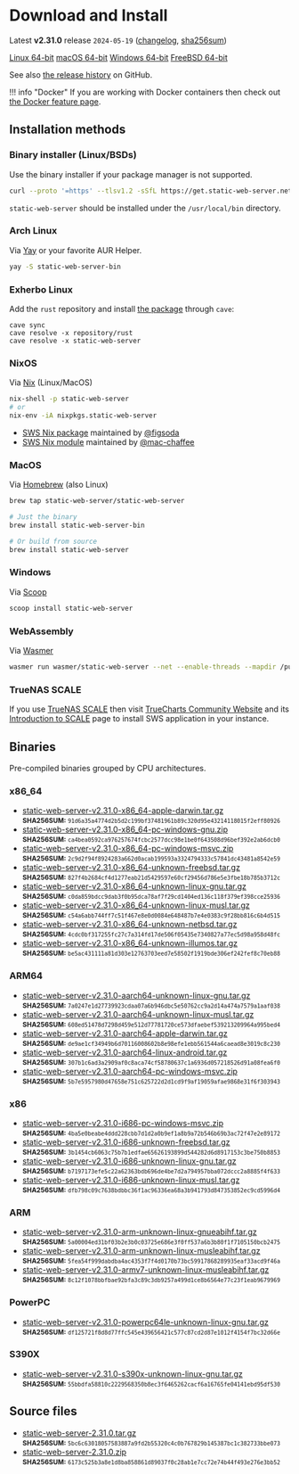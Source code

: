 # Download and Install

Latest **v2.31.0** release `2024-05-19` ([changelog](https://github.com/static-web-server/static-web-server/releases/tag/v2.31.0), [sha256sum](https://github.com/static-web-server/static-web-server/releases/download/v2.31.0/static-web-server-v2.31.0-SHA256SUM))

<div class="featured-downloads">

<a class="md-button md-button-sm" href="https://github.com/static-web-server/static-web-server/releases/download/v2.31.0/static-web-server-v2.31.0-x86_64-unknown-linux-gnu.tar.gz">Linux 64-bit</a> <a class="md-button md-button-sm" href="https://github.com/static-web-server/static-web-server/releases/download/v2.31.0/static-web-server-v2.31.0-x86_64-apple-darwin.tar.gz">macOS 64-bit</a>
<a class="md-button md-button-sm" href="https://github.com/static-web-server/static-web-server/releases/download/v2.31.0/static-web-server-v2.31.0-x86_64-pc-windows-msvc.zip">Windows 64-bit</a>
<a class="md-button md-button-sm" href="https://github.com/static-web-server/static-web-server/releases/download/v2.31.0/static-web-server-v2.31.0-x86_64-unknown-freebsd.tar.gz">FreeBSD 64-bit</a>

</div>

See also [the release history](https://github.com/static-web-server/static-web-server/releases) on GitHub.

!!! info "Docker"
    If you are working with Docker containers then check out [the Docker feature page](https://static-web-server.net/features/docker/).

## Installation methods

### Binary installer (Linux/BSDs)

Use the binary installer if your package manager is not supported.

```sh
curl --proto '=https' --tlsv1.2 -sSfL https://get.static-web-server.net | sh
```

`static-web-server` should be installed under the `/usr/local/bin` directory.

### Arch Linux

Via [Yay](https://github.com/Jguer/yay) or your favorite AUR Helper.

```sh
yay -S static-web-server-bin
```

### Exherbo Linux

Add the `rust` repository and install [the package](https://gitlab.exherbo.org/exherbo/rust/-/tree/master/packages/www-servers/static-web-server) through `cave`:

```
cave sync
cave resolve -x repository/rust
cave resolve -x static-web-server
```

### NixOS

Via [Nix](https://github.com/NixOS/nix) (Linux/MacOS)

```sh
nix-shell -p static-web-server
# or
nix-env -iA nixpkgs.static-web-server
```

- [SWS Nix package](https://search.nixos.org/packages?show=static-web-server&from=0&size=50&sort=relevance&type=packages&query=static-web-server) maintained by [@figsoda](https://github.com/figsoda)
- [SWS Nix module](https://nixos.wiki/wiki/Static_Web_Server) maintained by [@mac-chaffee](https://github.com/mac-chaffee)

### MacOS

Via [Homebrew](https://brew.sh/) (also Linux)

```sh
brew tap static-web-server/static-web-server

# Just the binary
brew install static-web-server-bin

# Or build from source
brew install static-web-server
```

### Windows

Via [Scoop](https://scoop.sh/)

```powershell
scoop install static-web-server
```

### WebAssembly

Via [Wasmer](https://wasmer.io/wasmer/static-web-server/)

```sh
wasmer run wasmer/static-web-server --net --enable-threads --mapdir /public:/my/host/dir -- --port 8787
```

### TrueNAS SCALE

If you use [TrueNAS SCALE](https://www.truenas.com/truenas-scale/) then visit [TrueCharts Community Website](https://truecharts.org/charts/stable/static-web-server/) and its [Introduction to SCALE](https://truecharts.org/manual/SCALE/guides/scale-intro) page to install SWS application in your instance.  

## Binaries

Pre-compiled binaries grouped by CPU architectures.

### x86_64

- [static-web-server-v2.31.0-x86_64-apple-darwin.tar.gz](https://github.com/static-web-server/static-web-server/releases/download/v2.31.0/static-web-server-v2.31.0-x86_64-apple-darwin.tar.gz)<br>
<small>**SHA256SUM:** `91d6a35a4774d2b5d2c199bf37481961b89c320d95e43214118015f2eff80926`</small>
- [static-web-server-v2.31.0-x86_64-pc-windows-gnu.zip](https://github.com/static-web-server/static-web-server/releases/download/v2.31.0/static-web-server-v2.31.0-x86_64-pc-windows-gnu.zip)<br>
<small>**SHA256SUM:** `ca4bea0592ca976257674fcbc2577dcc98e1be0f643508d96bef392e2ab6dcb0`</small>
- [static-web-server-v2.31.0-x86_64-pc-windows-msvc.zip](https://github.com/static-web-server/static-web-server/releases/download/v2.31.0/static-web-server-v2.31.0-x86_64-pc-windows-msvc.zip)<br>
<small>**SHA256SUM:** `2c9d2f94f8924283a662d0acab199593a3324794333c57841dc43481a8542e59`</small>
- [static-web-server-v2.31.0-x86_64-unknown-freebsd.tar.gz](https://github.com/static-web-server/static-web-server/releases/download/v2.31.0/static-web-server-v2.31.0-x86_64-unknown-freebsd.tar.gz)<br>
<small>**SHA256SUM:** `827f4b2684cf4d1277eab21d5429597e60cf29456d786e5e3fbe18b785b3712c`</small>
- [static-web-server-v2.31.0-x86_64-unknown-linux-gnu.tar.gz](https://github.com/static-web-server/static-web-server/releases/download/v2.31.0/static-web-server-v2.31.0-x86_64-unknown-linux-gnu.tar.gz)<br>
<small>**SHA256SUM:** `c0da859bdcc9dab3f0b95dca78af7f29cd1404ed136c118f379ef398cce25936`</small>
- [static-web-server-v2.31.0-x86_64-unknown-linux-musl.tar.gz](https://github.com/static-web-server/static-web-server/releases/download/v2.31.0/static-web-server-v2.31.0-x86_64-unknown-linux-musl.tar.gz)<br>
<small>**SHA256SUM:** `c54a6abb744ff7c51f467e8e0d0084e648487b7e4e0383c9f28bb816c6b4d515`</small>
- [static-web-server-v2.31.0-x86_64-unknown-netbsd.tar.gz](https://github.com/static-web-server/static-web-server/releases/download/v2.31.0/static-web-server-v2.31.0-x86_64-unknown-netbsd.tar.gz)<br>
<small>**SHA256SUM:** `4cdc0bf317255fc27c7a314fd17de506f05435e7340827a77ec5d98a958d48fc`</small>
- [static-web-server-v2.31.0-x86_64-unknown-illumos.tar.gz](https://github.com/static-web-server/static-web-server/releases/download/v2.31.0/static-web-server-v2.31.0-x86_64-unknown-illumos.tar.gz)<br>
<small>**SHA256SUM:** `be5ac431111a81d303e12763703eed7e58502f1919bde306ef242fef8c70eb88`</small>

### ARM64

- [static-web-server-v2.31.0-aarch64-unknown-linux-gnu.tar.gz](https://github.com/static-web-server/static-web-server/releases/download/v2.31.0/static-web-server-v2.31.0-aarch64-unknown-linux-gnu.tar.gz)<br>
<small>**SHA256SUM:** `7a0247e1d27739923cdaa07a6b946dbc5e50762cc9a2d14a474a7579a1aaf038`</small>
- [static-web-server-v2.31.0-aarch64-unknown-linux-musl.tar.gz](https://github.com/static-web-server/static-web-server/releases/download/v2.31.0/static-web-server-v2.31.0-aarch64-unknown-linux-musl.tar.gz)<br>
<small>**SHA256SUM:** `608ed51478d7298d459e512d77781720ce573dfaebef539213209964a995bed4`</small>
- [static-web-server-v2.31.0-aarch64-apple-darwin.tar.gz](https://github.com/static-web-server/static-web-server/releases/download/v2.31.0/static-web-server-v2.31.0-aarch64-apple-darwin.tar.gz)<br>
<small>**SHA256SUM:** `de9ae1cf34949b6d70116008602b8e98efe1ebb561544a6caead8e3019c8c230`</small>
- [static-web-server-v2.31.0-aarch64-linux-android.tar.gz](https://github.com/static-web-server/static-web-server/releases/download/v2.31.0/static-web-server-v2.31.0-aarch64-linux-android.tar.gz)<br>
<small>**SHA256SUM:** `307b1c6ad3a2909af0c8aca74cf58780637c1a6936d057218526d91a08fea6f0`</small>
- [static-web-server-v2.31.0-aarch64-pc-windows-msvc.zip](https://github.com/static-web-server/static-web-server/releases/download/v2.31.0/static-web-server-v2.31.0-aarch64-pc-windows-msvc.zip)<br>
<small>**SHA256SUM:** `5b7e5957980d47658e751c625722d2d1cd9f9af19059afae9868e31f6f303943`</small>

### x86

- [static-web-server-v2.31.0-i686-pc-windows-msvc.zip](https://github.com/static-web-server/static-web-server/releases/download/v2.31.0/static-web-server-v2.31.0-i686-pc-windows-msvc.zip)<br>
<small>**SHA256SUM:** `4ba5e0beabe4ddd228cbb7d1d2a0b9ef1a8b9a72b546b69b3ac72f47e2e89172`</small>
- [static-web-server-v2.31.0-i686-unknown-freebsd.tar.gz](https://github.com/static-web-server/static-web-server/releases/download/v2.31.0/static-web-server-v2.31.0-i686-unknown-freebsd.tar.gz)<br>
<small>**SHA256SUM:** `3b1454cb6063c75b7b1edfae65626193899d544282d6d8917153c3be750b8853`</small>
- [static-web-server-v2.31.0-i686-unknown-linux-gnu.tar.gz](https://github.com/static-web-server/static-web-server/releases/download/v2.31.0/static-web-server-v2.31.0-i686-unknown-linux-gnu.tar.gz)<br>
<small>**SHA256SUM:** `b7197173efe5c22a62363bdb696de4be7d2a794957bba072dccc2a8885f4f633`</small>
- [static-web-server-v2.31.0-i686-unknown-linux-musl.tar.gz](https://github.com/static-web-server/static-web-server/releases/download/v2.31.0/static-web-server-v2.31.0-i686-unknown-linux-musl.tar.gz)<br>
<small>**SHA256SUM:** `dfb798c09c7638bdbbc36f1ac96336ea68a3b941793d847353852ec9cd5996d4`</small>

### ARM

- [static-web-server-v2.31.0-arm-unknown-linux-gnueabihf.tar.gz](https://github.com/static-web-server/static-web-server/releases/download/v2.31.0/static-web-server-v2.31.0-arm-unknown-linux-gnueabihf.tar.gz)<br>
<small>**SHA256SUM:** `5a00004ed31bf03b2e3b0c03725e686e3f0ff537a6b3b80f1f7105150bcb2475`</small>
- [static-web-server-v2.31.0-arm-unknown-linux-musleabihf.tar.gz](https://github.com/static-web-server/static-web-server/releases/download/v2.31.0/static-web-server-v2.31.0-arm-unknown-linux-musleabihf.tar.gz)<br>
<small>**SHA256SUM:** `5fea54f999dabdba4ac4353f7f4d0170b73bc59917868289935eaf33acd9f46a`</small>
- [static-web-server-v2.31.0-armv7-unknown-linux-musleabihf.tar.gz](https://github.com/static-web-server/static-web-server/releases/download/v2.31.0/static-web-server-v2.31.0-armv7-unknown-linux-musleabihf.tar.gz)<br>
<small>**SHA256SUM:** `8c12f1078bbfbae92bfa3c89c3db9257a499d1ce8b6564e77c23f1eab9679969`</small>

### PowerPC

- [static-web-server-v2.31.0-powerpc64le-unknown-linux-gnu.tar.gz](https://github.com/static-web-server/static-web-server/releases/download/v2.31.0/static-web-server-v2.31.0-powerpc64le-unknown-linux-gnu.tar.gz)<br>
<small>**SHA256SUM:** `df125721f8d8d77ffc545e439656421c577c87cd2d87e1012f4154f7bc32d66e`</small>

### S390X

- [static-web-server-v2.31.0-s390x-unknown-linux-gnu.tar.gz](https://github.com/static-web-server/static-web-server/releases/download/v2.31.0/static-web-server-v2.31.0-s390x-unknown-linux-gnu.tar.gz)<br>
<small>**SHA256SUM:** `55bbdfa58810c2229568350b8ec3f6465262cacf6a16765fe04141ebd95df530`</small>

## Source files

- [static-web-server-2.31.0.tar.gz](https://github.com/static-web-server/static-web-server/archive/refs/tags/v2.31.0.tar.gz)<br>
<small>**SHA256SUM:** `5bc6c63018057583887a9fd2b55320c4c0b767829b145387bc1c382733bbe073`</small>
- [static-web-server-2.31.0.zip](https://github.com/static-web-server/static-web-server/archive/refs/tags/v2.31.0.zip)<br>
<small>**SHA256SUM:** `6173c525b3a8e1d8ba858861d89037f0c28ab1e7cc72e74b44f493e276e3bb52`</small>
